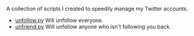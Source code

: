 A collection of scripts I created to speedily manage my Twitter accounts.

+ [unfollow.py](https://github.com/iepathos/twitter-scripts/blob/master/unfollow.py) Will unfollow everyone.
+ [unfriend.py](https://github.com/iepathos/twitter-scripts/blob/master/unfriend.py) Will unfollow anyone who isn't following you back.
